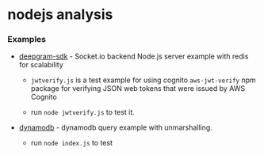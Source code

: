 # nodejs analysis


### Examples
- [deepgram-sdk](https://github.com/KylerLoucks/nodejs-analysis/tree/main/deepgram-sdk) - Socket.io backend Node.js server example with redis for scalability

    - `jwtverify.js` is a test example for using cognito `aws-jwt-verify` npm package for verifying JSON web tokens that were issued by AWS Cognito

    - run `node jwtverify.js` to test it.



- [dynamodb](https://github.com/KylerLoucks/nodejs-analysis/tree/main/dynamodb) - dynamodb query example with unmarshalling.
    - run `node index.js` to test
